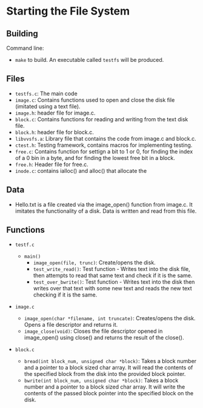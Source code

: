 # Starting the File System

## Building

Command line:

* `make` to build. An executable called `testfs` will be produced.

## Files

* `testfs.c`: The main code
* `image.c`: Contains functions used to open and close the disk file (imitated using a text file).
* `image.h`: header file for image.c.
* `block.c`: Contains functions for reading and writing from the text disk file.
* `block.h`: header file for block.c.
* `libvvsfs.a`: Library file that contains the code from image.c and block.c.
* `ctest.h`: Testing framework, contains macros for implementing testing.
* `free.c`: Contains function for settign a bit to 1 or 0, for finding the index of a 0 bin in a byte, and for finding the lowest free bit in a block.
* `free.h`: Header file for free.c.
* `inode.c`: contains ialloc() and alloc() that allocate the 

## Data

- Hello.txt is a file created via the image_open() function from image.c. It imitates the functionality of a disk. Data is written and read from this file.

## Functions

* `testf.c`
  * `main()`
	* `image_open(file, trunc)`: Create/opens the disk.
	* `test_write_read()`: Test function - Writes text into the disk file, then attempts to read that same text and check if it is the same.
	* `test_over_bwrite()`: Test function - Writes text into the disk then writes over that text with some new text and reads the new text checking if it is the same.

* `image.c`
  * `image_open(char *filename, int truncate)`: Creates/opens the disk. Opens a file descriptor and returns it.
  * `image_close(void)`: Closes the file descriptor opened in image_open() using close() and returns the result of the close().
 
* `block.c`
  * `bread(int block_num, unsigned char *block)`: Takes a block number and a pointer to a block sized char array. It will read the contents of the specified block from the disk into the provided block pointer.
  * `bwrite(int block_num, unsigned char *block)`: Takes a block number and a pointer to a block sized char array. It will write the contents of the passed block pointer into the specified block on the disk.
